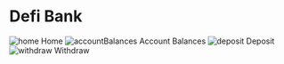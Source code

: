 # Defi Bank
![home](https://user-images.githubusercontent.com/103261113/187045913-1fc04106-cf26-4cd6-aca2-50946f7047e4.png)
Home
![accountBalances](https://user-images.githubusercontent.com/103261113/187045917-eb6ad3b5-c5b9-46c0-8e64-20bbc7c4fce1.jpg)
Account Balances
![deposit](https://user-images.githubusercontent.com/103261113/187045921-cb6b8a2c-3242-4a7f-9f37-3b4d17a676e9.jpg)
Deposit
![withdraw](https://user-images.githubusercontent.com/103261113/187045922-81d663ad-5269-4016-8f88-598833b1fec9.png)
Withdraw
